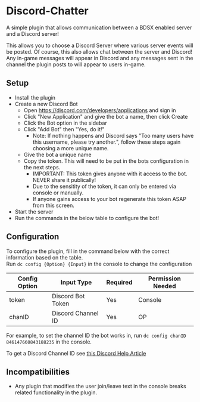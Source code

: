
# Discord-Chatter

A simple plugin that allows communication between a BDSX enabled server and a Discord server!  

This allows you to choose a Discord Server where various server events will be posted.
Of course, this also allows chat between the server and Discord! Any in-game messages will appear in Discord and any messages sent in the channel the plugin posts to will appear to users in-game.

## Setup

- Install the plugin
- Create a new Discord Bot
  - Open <https://discord.com/developers/applications> and sign in
  - Click "New Application" and give the bot a name, then click Create
  - Click the Bot option in the sidebar
  - Click "Add Bot" then "Yes, do it!"
    - Note: If nothing happens and Discord says "Too many users have this username, please try another.", follow these steps again choosing a more unique name.
  - Give the bot a unique name
  - Copy the token. This will need to be put in the bots configuration in the next steps.
    - IMPORTANT: This token gives anyone with it access to the bot. NEVER share it publically!
    - Due to the sensitity of the token, it can only be entered via console or manually.
    - If anyone gains access to your bot regenerate this token ASAP from this screen.
- Start the server
- Run the commands in the below table to configure the bot!

## Configuration

To configure the plugin, fill in the command below with the correct information based on the table.  
Run `dc config {Option} {Input}` in the console to change the configuration

| Config Option      | Input Type         | Required           | Permission Needed  |
| ------------------ | ------------------ | ------------------ | ------------------ |
| token              | Discord Bot Token  | Yes                | Console            |
| chanID             | Discord Channel ID | Yes                | OP                 |

For example, to set the channel ID the bot works in, run `dc config chanID 846147660843188235` in the console.

To get a Discord Channel ID see [this Discord Help Article](https://support.discord.com/hc/en-us/articles/206346498-Where-can-I-find-my-User-Server-Message-ID-)

## Incompatibilities

- Any plugin that modifies the user join/leave text in the console breaks related functionality in the plugin.
